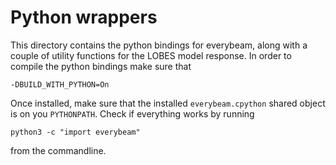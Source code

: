 Python wrappers
===============

This directory contains the python bindings for everybeam, along with a couple of utility functions for the LOBES model response. In order to compile the python bindings make sure that

    -DBUILD_WITH_PYTHON=On

Once installed, make sure that the installed `everybeam.cpython` shared object is on you `PYTHONPATH`. Check if everything works by running 

    python3 -c "import everybeam"

from the commandline.